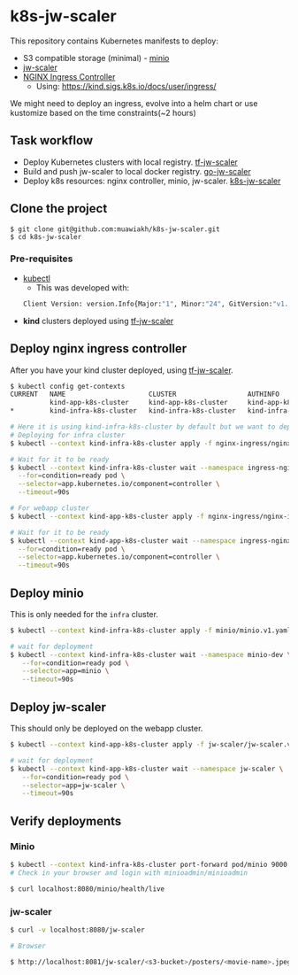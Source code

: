 # k8s-jw-scaler

This repository contains Kubernetes manifests to deploy:

  - S3 compatible storage (minimal) - [minio](https://min.io/)
  - [jw-scaler](https://github.com/muawiakh/go-jw-scaler)
  - [NGINX Ingress Controller](https://docs.nginx.com/nginx-ingress-controller/)
    - Using: https://kind.sigs.k8s.io/docs/user/ingress/

We might need to deploy an ingress, evolve into a helm chart or use kustomize based on the time constraints(~2 hours)

## Task workflow

- Deploy Kubernetes clusters with local registry. [tf-jw-scaler](https://github.com/muawiakh/tf-jw-scaler)
- Build and push jw-scaler to local docker registry. [go-jw-scaler](https://github.com/muawiakh/go-jw-scaler)
- Deploy k8s resources: nginx controller, minio, jw-scaler. [k8s-jw-scaler](https://github.com/muawiakh/k8s-jw-scaler)


## Clone the project

```
$ git clone git@github.com:muawiakh/k8s-jw-scaler.git
$ cd k8s-jw-scaler
```

### Pre-requisites

 - [kubectl](https://kubernetes.io/docs/tasks/tools/)
   - This was developed with:
   ```bash
   Client Version: version.Info{Major:"1", Minor:"24", GitVersion:"v1.24.3", GitCommit:"aef86a93758dc3cb2c658dd9657ab4ad4afc21cb", GitTreeState:"clean", BuildDate:"2022-07-13T14:30:46Z", GoVersion:"go1.18.3", Compiler:"gc", Platform:"darwin/amd64"}
   ```
- **kind** clusters deployed using [tf-jw-scaler](https://github.com/muawiakh/tf-jw-scaler)

## Deploy nginx ingress controller

After you have your kind cluster deployed, using [tf-jw-scaler](https://github.com/muawiakh/tf-jw-scalert). 

```bash
$ kubectl config get-contexts
CURRENT   NAME                     CLUSTER                  AUTHINFO                 NAMESPACE
          kind-app-k8s-cluster     kind-app-k8s-cluster     kind-app-k8s-cluster     
*         kind-infra-k8s-cluster   kind-infra-k8s-cluster   kind-infra-k8s-cluster

# Here it is using kind-infra-k8s-cluster by default but we want to deploy it on both
# Deploying for infra cluster
$ kubectl --context kind-infra-k8s-cluster apply -f nginx-ingress/nginx-ingress-controller-all.yaml

# Wait for it to be ready
$ kubectl --context kind-infra-k8s-cluster wait --namespace ingress-nginx \
  --for=condition=ready pod \
  --selector=app.kubernetes.io/component=controller \
  --timeout=90s

# For webapp cluster
$ kubectl --context kind-app-k8s-cluster apply -f nginx-ingress/nginx-ingress-controller-all.yaml

# Wait for it to be ready
$ kubectl --context kind-app-k8s-cluster wait --namespace ingress-nginx \
  --for=condition=ready pod \
  --selector=app.kubernetes.io/component=controller \
  --timeout=90s
```

## Deploy minio

This is only needed for the `infra` cluster.

```bash
$ kubectl --context kind-infra-k8s-cluster apply -f minio/minio.v1.yaml

# wait for deployment
$ kubectl --context kind-infra-k8s-cluster wait --namespace minio-dev \
   --for=condition=ready pod \
   --selector=app=minio \
   --timeout=90s
```

## Deploy jw-scaler
This should only be deployed on the webapp cluster.

```bash
$ kubectl --context kind-app-k8s-cluster apply -f jw-scaler/jw-scaler.v1.yaml

# wait for deployment
$ kubectl --context kind-app-k8s-cluster wait --namespace jw-scaler \
   --for=condition=ready pod \
   --selector=app=jw-scaler \
   --timeout=90s
```

## Verify deployments

### Minio

```bash
$ kubectl --context kind-infra-k8s-cluster port-forward pod/minio 9000 9090 -n minio-dev
# Check in your browser and login with minioadmin/minioadmin

$ curl localhost:8080/minio/health/live
```

### jw-scaler

```bash
$ curl -v localhost:8080/jw-scaler

# Browser

$ http://localhost:8081/jw-scaler/<s3-bucket>/posters/<movie-name>.jpeg
```